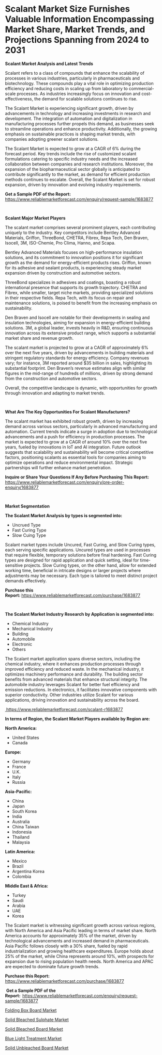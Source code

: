 <p><h1>Scalant Market Size Furnishes Valuable Information Encompassing Market Share, Market Trends, and Projections Spanning from 2024 to 2031</h1></p><p><strong>Scalant Market Analysis and Latest Trends</strong></p>
<p><p>Scalant refers to a class of compounds that enhance the scalability of processes in various industries, particularly in pharmaceuticals and biotechnology. These compounds play a vital role in optimizing production efficiency and reducing costs in scaling up from laboratory to commercial-scale processes. As industries increasingly focus on innovation and cost-effectiveness, the demand for scalable solutions continues to rise.</p><p>The Scalant Market is experiencing significant growth, driven by advancements in technology and increasing investments in research and development. The integration of automation and digitalization in manufacturing processes further propels this demand, as businesses seek to streamline operations and enhance productivity. Additionally, the growing emphasis on sustainable practices is shaping market trends, with companies adopting greener scalant solutions.</p><p>The Scalant Market is expected to grow at a CAGR of 6% during the forecast period. Key trends include the rise of customized scalant formulations catering to specific industry needs and the increased collaboration between companies and research institutions. Moreover, the expansion of the biopharmaceutical sector globally is anticipated to contribute significantly to the market, as demand for efficient production methods continues to escalate. Overall, the Scalant Market is set for robust expansion, driven by innovation and evolving industry requirements.</p></p>
<p><strong>Get a Sample PDF of the Report:&nbsp;</strong> <a href="https://www.reliablemarketforecast.com/enquiry/request-sample/1683877?utm_campaign=1110&utm_medium=2&utm_source=Github&utm_content=ia&utm_term=08112024&utm_id=scalant">https://www.reliablemarketforecast.com/enquiry/request-sample/1683877</a></p>
<p>&nbsp;</p>
<p><strong>Scalant Major Market Players</strong></p>
<p><p>The scalant market comprises several prominent players, each contributing uniquely to the industry. Key competitors include Bentley Advanced Materials, Griffon, ThreeBond, CHETRA, Fibrex, Repa Tech, Den Braven, Isocell, 3M, ISO-Chemie, Pro Clima, Hanno, and Scapa.</p><p>Bentley Advanced Materials focuses on high-performance insulation solutions, and its commitment to innovation positions it for significant growth as the demand for energy-efficient products rises. Griffon, known for its adhesive and sealant products, is experiencing steady market expansion driven by construction and automotive sectors.</p><p>ThreeBond specializes in adhesives and coatings, boasting a robust international presence that supports its growth trajectory. CHETRA and Fibrex, while smaller, target niche markets, providing specialized solutions in their respective fields. Repa Tech, with its focus on repair and maintenance solutions, is poised to benefit from the increasing emphasis on sustainability.</p><p>Den Braven and Isocell are notable for their developments in sealing and insulation technologies, aiming for expansion in energy-efficient building solutions. 3M, a global leader, invests heavily in R&D, ensuring continuous innovation across its extensive product range, which supports a substantial market share and revenue growth.</p><p>The scalant market is projected to grow at a CAGR of approximately 6% over the next five years, driven by advancements in building materials and stringent regulatory standards for energy efficiency. Company revenues vary; for instance, 3M reported around $35 billion in sales, highlighting its substantial footprint. Den Braven’s revenue estimates align with similar figures in the mid-range of hundreds of millions, driven by strong demand from the construction and automotive sectors.</p><p>Overall, the competitive landscape is dynamic, with opportunities for growth through innovation and adapting to market trends.</p></p>
<p>&nbsp;</p>
<p><strong>What Are The Key Opportunities For Scalant Manufacturers?</strong></p>
<p><p>The scalant market has exhibited robust growth, driven by increasing demand across various sectors, particularly in advanced manufacturing and automation. Current trends indicate a surge in adoption due to technological advancements and a push for efficiency in production processes. The market is expected to grow at a CAGR of around 10% over the next five years, fueled by innovations in IoT and AI integration. Future outlook suggests that scalability and sustainability will become critical competitive factors, positioning scalants as essential tools for companies aiming to optimize operations and reduce environmental impact. Strategic partnerships will further enhance market penetration.</p></p>
<p><strong>Inquire or Share Your Questions If Any Before Purchasing This Report:</strong> <a href="https://www.reliablemarketforecast.com/enquiry/pre-order-enquiry/1683877?utm_campaign=1110&utm_medium=2&utm_source=Github&utm_content=ia&utm_term=08112024&utm_id=scalant">https://www.reliablemarketforecast.com/enquiry/pre-order-enquiry/1683877</a></p>
<p>&nbsp;</p>
<p><strong>Market Segmentation</strong></p>
<p><strong>The Scalant Market Analysis by types is segmented into:</strong></p>
<p><ul><li>Uncrued Type</li><li>Fast Curing Type</li><li>Slow Cuing Type</li></ul></p>
<p><p>Scalant market types include Uncured, Fast Curing, and Slow Curing types, each serving specific applications. Uncured types are used in processes that require flexible, temporary solutions before final hardening. Fast Curing types are designed for rapid application and quick setting, ideal for time-sensitive projects. Slow Curing types, on the other hand, allow for extended working time, beneficial in intricate designs or larger projects where adjustments may be necessary. Each type is tailored to meet distinct project demands effectively.</p></p>
<p><strong>Purchase this Report:&nbsp;</strong><a href="https://www.reliablemarketforecast.com/purchase/1683877?utm_campaign=1110&utm_medium=2&utm_source=Github&utm_content=ia&utm_term=08112024&utm_id=scalant">https://www.reliablemarketforecast.com/purchase/1683877</a></p>
<p>&nbsp;</p>
<p><strong>The Scalant Market Industry Research by Application is segmented into:</strong></p>
<p><ul><li>Chemical Industry</li><li>Mechanical Industry</li><li>Building</li><li>Automobile</li><li>Electronic</li><li>Others</li></ul></p>
<p><p>The Scalant market application spans diverse sectors, including the chemical industry, where it enhances production processes through improved efficiency and reduced waste. In the mechanical industry, it optimizes machinery performance and durability. The building sector benefits from advanced materials that enhance structural integrity. The automobile industry leverages Scalant for better fuel efficiency and emission reductions. In electronics, it facilitates innovative components with superior conductivity. Other industries utilize Scalant for various applications, driving innovation and sustainability across the board.</p></p>
<p><a href="https://www.reliablemarketforecast.com/scalant-r1683877?utm_campaign=1110&utm_medium=2&utm_source=Github&utm_content=ia&utm_term=08112024&utm_id=scalant">&nbsp;https://www.reliablemarketforecast.com/scalant-r1683877</a></p>
<p><strong>In terms of Region, the Scalant Market Players available by Region are:</strong></p>
<p>
    <p> <strong> North America: </strong>
        <ul>
            <li>United States</li>
            <li>Canada</li>
        </ul>
        </p> 
    <p> <strong> Europe: </strong>
        <ul>
            <li>Germany</li>
            <li>France</li>
            <li>U.K.</li>
            <li>Italy</li>
            <li>Russia</li>
        </ul>
        </p> 
    <p> <strong> Asia-Pacific: </strong>
        <ul>
            <li>China</li>
            <li>Japan</li>
            <li>South Korea</li>
            <li>India</li>
            <li>Australia</li>
            <li>China Taiwan</li>
            <li>Indonesia</li>
            <li>Thailand</li>
            <li>Malaysia</li>
        </ul>
        </p> 
    <p> <strong> Latin America: </strong>
        <ul>
            <li>Mexico</li>
            <li>Brazil</li>
            <li>Argentina Korea</li>
            <li>Colombia</li>
        </ul>
        </p> 
    <p> <strong> Middle East & Africa: </strong>
        <ul>
            <li>Turkey</li>
            <li>Saudi</li>
            <li>Arabia</li>
            <li>UAE</li>
            <li>Korea</li>
        </ul>
    </p>
    </p>
<p><p>The Scalant market is witnessing significant growth across various regions, with North America and Asia Pacific leading in terms of market share. North America accounts for approximately 35% of the market, driven by technological advancements and increased demand in pharmaceuticals. Asia Pacific follows closely with a 30% share, fueled by rapid industrialization and growing healthcare expenditures. Europe holds about 25% of the market, while China represents around 10%, with prospects for expansion due to rising population health needs. North America and APAC are expected to dominate future growth trends.</p></p>
<p><strong>Purchase this Report: </strong><a href="https://www.reliablemarketforecast.com/purchase/1683877?utm_campaign=1110&utm_medium=2&utm_source=Github&utm_content=ia&utm_term=08112024&utm_id=scalant">https://www.reliablemarketforecast.com/purchase/1683877</a></p>
<p>&nbsp;<strong>Get a Sample PDF of the Report:&nbsp;&nbsp;</strong><a href="https://www.reliablemarketforecast.com/enquiry/request-sample/1683877?utm_campaign=1110&utm_medium=2&utm_source=Github&utm_content=ia&utm_term=08112024&utm_id=scalant">https://www.reliablemarketforecast.com/enquiry/request-sample/1683877</a></p>
<p><strong></strong></p>
<p><p><a href="https://github.com/sandygraoj2/Market-Research-Report-List-1/blob/main/folding-box-board-market.md?utm_campaign=1110&utm_medium=2&utm_source=Github&utm_content=ia&utm_term=08112024&utm_id=scalant">Folding Box Board Market</a></p><p><a href="https://github.com/janelbaub6/Market-Research-Report-List-1/blob/main/solid-bleached-sulphate-market.md?utm_campaign=1110&utm_medium=2&utm_source=Github&utm_content=ia&utm_term=08112024&utm_id=scalant">Solid Bleached Sulphate Market</a></p><p><a href="https://github.com/wydramppetrox/Market-Research-Report-List-1/blob/main/solid-bleached-board-market.md?utm_campaign=1110&utm_medium=2&utm_source=Github&utm_content=ia&utm_term=08112024&utm_id=scalant">Solid Bleached Board Market</a></p><p><a href="https://issuu.com/reportprime-2/docs/blue-light-treatment-market-size-20_7038907723fcbc?utm_campaign=1110&utm_medium=2&utm_source=Github&utm_content=ia&utm_term=08112024&utm_id=scalant">Blue Light Treatment Market</a></p><p><a href="https://github.com/lakeishabuahb/Market-Research-Report-List-1/blob/main/solid-unbleached-board-market.md?utm_campaign=1110&utm_medium=2&utm_source=Github&utm_content=ia&utm_term=08112024&utm_id=scalant">Solid Unbleached Board Market</a></p></p>